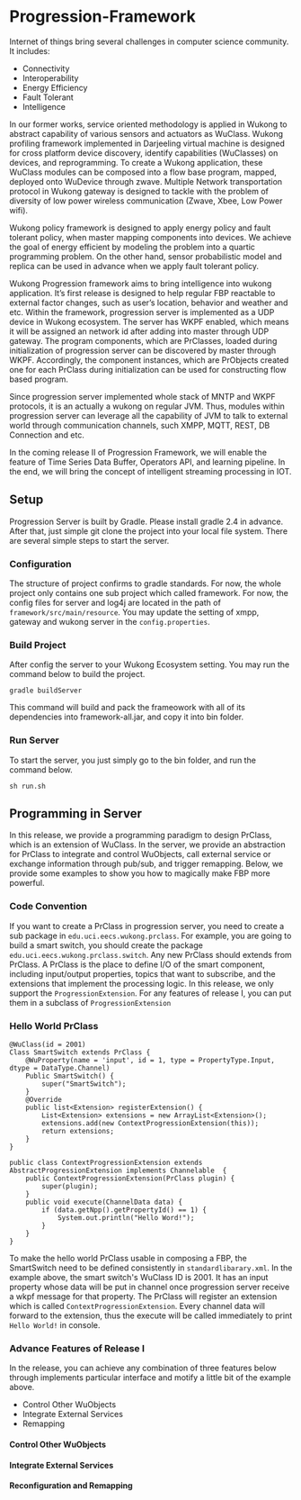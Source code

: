 Progression-Framework
=====================

Internet of things bring several challenges in computer science community. It includes:
* Connectivity
* Interoperability
* Energy Efficiency
* Fault Tolerant
* Intelligence

In our former works, service oriented methodology is applied in Wukong to abstract capability of  various sensors and actuators as WuClass. Wukong profiling framework implemented in Darjeeling virtual machine is designed for cross platform device discovery, identify capabilities (WuClasses) on devices, and reprogramming. To create a Wukong application, these WuClass modules can be composed into a flow base program, mapped, deployed onto WuDevice through zwave. Multiple Network transportation protocol in Wukong gateway is designed to tackle with the problem of diversity of low power wireless communication (Zwave, Xbee, Low Power wifi).

Wukong policy framework is designed to apply energy policy and fault tolerant policy, when master mapping components into devices. We achieve the goal of energy efficient by modeling the problem into a quartic programming problem. On the other hand, sensor probabilistic model and  replica can be used in advance when we apply fault tolerant policy.

Wukong Progression framework aims to bring intelligence into wukong application. It’s first release is designed to help regular FBP reactable to external factor changes, such as user’s location, behavior and weather and etc. Within the framework, progression server is implemented as a UDP device in Wukong ecosystem. The server has WKPF enabled, which means it will be assigned an network id after adding into master through UDP gateway. The program components, which are PrClasses, loaded during initialization of progression server can be discovered by master through WKPF. Accordingly, the component instances, which are PrObjects created one for each PrClass during initialization can be used for constructing flow based program.

Since progression server implemented whole stack of MNTP and WKPF protocols, it is an actually a wukong on regular JVM. Thus, modules within progression server can leverage all the capability of JVM to talk to external world through communication channels, such XMPP, MQTT, REST, DB Connection and etc.

In the coming release II of Progression Framework, we will enable the feature of Time Series Data Buffer, Operators API, and learning pipeline. In the end, we will bring the concept of intelligent streaming processing in IOT.


## Setup
Progression Server is built by Gradle. Please install gradle 2.4 in advance. After that, just simple git clone the project into your local file system. There are several simple steps to start the server.

### Configuration
The structure of project confirms to gradle standards. For now, the whole project only contains one sub project which called framework. For now, the config files for server and log4j are located in the path of `framework/src/main/resource`. You may update the setting of xmpp, gateway and wukong server in the `config.properties`. 


### Build Project
After config the server to your Wukong Ecosystem setting. You may run the command below to build the project.

    gradle buildServer

This command will build and pack the frameowork with all of its dependencies into framework-all.jar, and copy it into
bin folder.


### Run Server 
To start the server, you just simply go to the bin folder, and run the command below.

    sh run.sh


## Programming in Server
In this release, we provide a programming paradigm to design PrClass, which is an extension of WuClass. In the server, we provide an abstraction for PrClass to integrate and control WuObjects, call external service or exchange information through pub/sub, and trigger remapping. Below, we provide some examples to show you how to magically make FBP more powerful.



### Code Convention
If you want to create a PrClass in progression server, you need to create a sub package in `edu.uci.eecs.wukong.prclass`. For example, you are going to build a smart switch, you should create the package `edu.uci.eecs.wukong.prclass.switch`. Any new PrClass should extends from PrClass. A PrClass is the place to define I/O of the smart component, including input/output properties, topics that want to subscribe, and the extensions that implement the processing logic. In this release, we only support the `ProgressionExtension`. For any features of release I, you can put them in a subclass of `ProgressionExtension`

### Hello World PrClass

    @WuClass(id = 2001)
    Class SmartSwitch extends PrClass {
        @WuProperty(name = 'input', id = 1, type = PropertyType.Input, dtype = DataType.Channel)
        Public SmartSwitch() {
            super("SmartSwitch");
        }
        @Override
        public list<Extension> registerExtension() {
            List<Extension> extensions = new ArrayList<Extension>();
            extensions.add(new ContextProgressionExtension(this));
            return extensions;
        }
    }
    
    public class ContextProgressionExtension extends AbstractProgressionExtension implements Channelable  {
      	public ContextProgressionExtension(PrClass plugin) {
		    super(plugin);
	    }
        public void execute(ChannelData data) {
            if (data.getNpp().getPropertyId() == 1) {
                System.out.println("Hello Word!");
	        }
	    }
    }

To make the hello world PrClass usable in composing a FBP, the SmartSwitch need to be defined consistently in `standardlibarary.xml`. In the example above, the smart switch's WuClass ID is 2001. It has an input property whose data will be put in channel once progression server receive a wkpf message for that property. The PrClass will register an extension which is called `ContextProgressionExtension`. Every channel data will forward to the extension, thus the execute will be called immediately to print `Hello World!` in console.


### Advance Features of Release I
In the release, you can achieve any combination of three features below through implements particular interface and motify a little bit of the example above. 

* Control Other WuObjects
* Integrate External Services
* Remapping

#### Control Other WuObjects

#### Integrate External Services

#### Reconfiguration and Remapping






  










